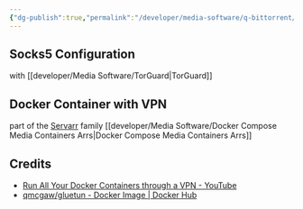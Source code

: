```yaml
---
{"dg-publish":true,"permalink":"/developer/media-software/q-bittorrent/","created":"2025-04-09T22:14:22.785-05:00","updated":"2025-04-09T11:35:54.000-05:00"}
---
```



## Socks5 Configuration

with [[developer/Media Software/TorGuard\|TorGuard]]

## Docker Container with VPN

part of the [Servarr](https://wiki.servarr.com/) family
[[developer/Media Software/Docker Compose Media Containers Arrs\|Docker Compose Media Containers Arrs]]

## Credits
- [Run All Your Docker Containers through a VPN - YouTube](https://www.youtube.com/watch?v=xbSfaKwyfXE)
- [qmcgaw/gluetun - Docker Image | Docker Hub](https://hub.docker.com/r/qmcgaw/gluetun)